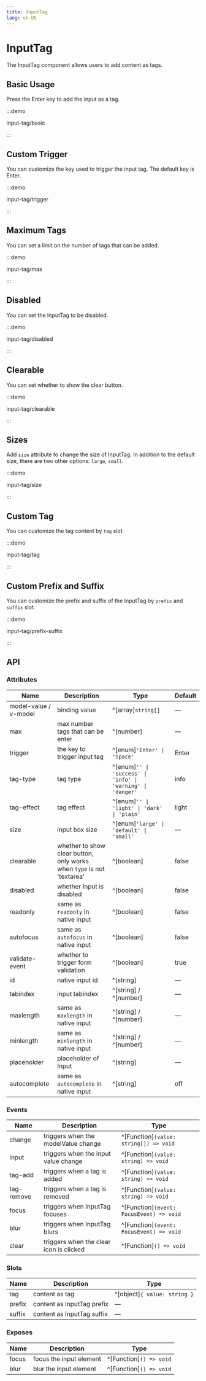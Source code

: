 ```yaml
---
title: InputTag
lang: en-US
---
```


# InputTag

The InputTag component allows users to add content as tags.

## Basic Usage

Press the Enter key to add the input as a tag.

:::demo

input-tag/basic

:::

## Custom Trigger

You can customize the key used to trigger the input tag. The default key is Enter.

:::demo

input-tag/trigger

:::

## Maximum Tags

You can set a limit on the number of tags that can be added.

:::demo

input-tag/max

:::

## Disabled

You can set the InputTag to be disabled.

:::demo

input-tag/disabled

:::

## Clearable

You can set whether to show the clear button.

:::demo

input-tag/clearable

:::

## Sizes

Add `size` attribute to change the size of InputTag. In addition to the default size, there are two other options: `large`, `small`.

:::demo

input-tag/size

:::

## Custom Tag

You can customize the tag content by `tag` slot.

:::demo

input-tag/tag

:::

## Custom Prefix and Suffix

You can customize the prefix and suffix of the InputTag by `prefix` and `suffix` slot.

:::demo

input-tag/prefix-suffix

:::

## API

### Attributes

| Name                  | Description                                                            | Type                                                        | Default |
| --------------------- | ---------------------------------------------------------------------- | ----------------------------------------------------------- | ------- |
| model-value / v-model | binding value                                                          | ^[array]`string[]`                                          | —       |
| max                   | max number tags that can be enter                                      | ^[number]                                                   | —       |
| trigger               | the key to trigger input tag                                           | ^[enum]`'Enter' \| 'Space'`                                 | Enter   |
| tag-type              | tag type                                                               | ^[enum]`'' \| 'success' \| 'info' \| 'warning' \| 'danger'` | info    |
| tag-effect            | tag effect                                                             | ^[enum]`'' \| 'light' \| 'dark' \| 'plain'`                 | light   |
| size                  | input box size                                                         | ^[enum]`'large' \| 'default' \| 'small'`                    | —       |
| clearable             | whether to show clear button, only works when `type` is not 'textarea' | ^[boolean]                                                  | false   |
| disabled              | whether Input is disabled                                              | ^[boolean]                                                  | false   |
| readonly              | same as `readonly` in native input                                     | ^[boolean]                                                  | false   |
| autofocus             | same as `autofocus` in native input                                    | ^[boolean]                                                  | false   |
| validate-event        | whether to trigger form validation                                     | ^[boolean]                                                  | true    |
| id                    | native input id                                                        | ^[string]                                                   | —       |
| tabindex              | input tabindex                                                         | ^[string] / ^[number]                                       | —       |
| maxlength             | same as `maxlength` in native input                                    | ^[string] / ^[number]                                       | —       |
| minlength             | same as `minlength` in native input                                    | ^[string] / ^[number]                                       | —       |
| placeholder           | placeholder of Input                                                   | ^[string]                                                   | —       |
| autocomplete          | same as `autocomplete` in native input                                 | ^[string]                                                   | off     |

### Events

| Name       | Description                             | Type                                     |
| ---------- | --------------------------------------- | ---------------------------------------- |
| change     | triggers when the modelValue change     | ^[Function]`(value: string[]) => void`   |
| input      | triggers when the input value change    | ^[Function]`(value: string) => void`     |
| tag-add    | triggers when a tag is added            | ^[Function]`(value: string) => void`     |
| tag-remove | triggers when a tag is removed          | ^[Function]`(value: string) => void`     |
| focus      | triggers when InputTag focuses          | ^[Function]`(event: FocusEvent) => void` |
| blur       | triggers when InputTag blurs            | ^[Function]`(event: FocusEvent) => void` |
| clear      | triggers when the clear icon is clicked | ^[Function]`() => void`                  |

### Slots

| Name   | Description                | Type                         |
| ------ | -------------------------- | ---------------------------- |
| tag    | content as tag             | ^[object]`{ value: string }` |
| prefix | content as InputTag prefix | —                            |
| suffix | content as InputTag suffix | —                            |

### Exposes

| Name  | Description             | Type                    |
| ----- | ----------------------- | ----------------------- |
| focus | focus the input element | ^[Function]`() => void` |
| blur  | blur the input element  | ^[Function]`() => void` |
